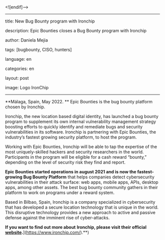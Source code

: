 ﻿
<![endif]-->

---

title: New Bug Bounty program with Ironchip

description: Epic Bounties closes a Bug Bounty program with Ironchip

author: Daniela Mejia

tags: [bugbounty, CISO, hunters]

language: en

categories: en

layout: post

image: Logo IronChip

---

**Málaga, Spain, May 2022. ** Epic Bounties is the bug bounty platform chosen by Ironchip.

Ironchip, the new location based digital identity, has launched a bug bounty program to supplement its own internal vulnerability management strategy boosting efforts to quickly identify and remediate bugs and security vulnerabilities in its software. Ironchip is partnering with Epic Bounties, the industry’s fastest growing security platform, to host the program.

Working with Epic Bounties, Ironchip will be able to tap the expertise of the most uniquely-skilled hackers and security researchers in the world. Participants in the program will be eligible for a cash reward “bounty,” depending on the level of security risk they find and report.

**Epic Bounties started operations in august 2021 and is now the fastest-growing Bug Bounty Platform** that helps companies detect cybersecurity vulnerabilities in their attack surface: web apps, mobile apps, APIs, desktop apps, among other assets. The best bug bounty community gathers in their platform to work on programs under a reward system.

Based in Bilbao, Spain, Ironchip is a company specialized in cybersecurity that has developed a secure location technology that is unique in the world. This disruptive technology provides a new approach to active and passive defense against the imminent rise of cyber-attacks.

**If you want to find out more about** **Ironchip, please visit their official [website]([https://www.ironchip.com/).**](https://www.ironchip.com/).**)
